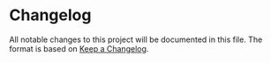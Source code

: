 # Changelog

All notable changes to this project will be documented in this file.
The format is based on [Keep a Changelog](http://keepachangelog.com/).